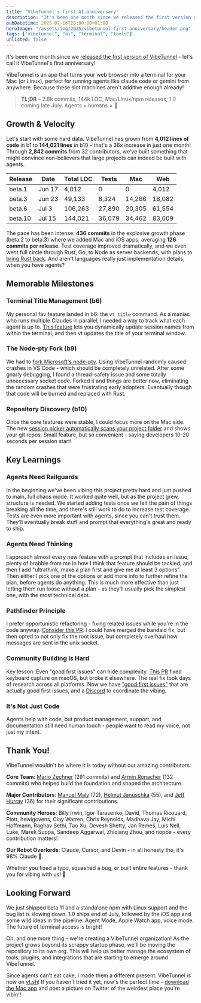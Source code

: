 ```yaml
---
title: "VibeTunnel's first AI-anniversary"
description: "It's been one month since we released the first version of VibeTunnel, and since in the AI world time is so much faster, let's call it VibeTunnel's first anniversary!"
pubDatetime: 2025-07-16T20:00:00+01:00
heroImage: "/assets/img/2025/vibetunnel-first-anniversary/header.png"
tags: ["vibetunnel", "ai", "terminal", "tools"]
unlisted: false
---
```


It's been one month since we [released the first version of VibeTunnel](/posts/2025/vibetunnel-turn-any-browser-into-your-mac-terminal/) - let's call it VibeTunnel's first anniversary! 

VibeTunnel is an app that turns your web browser into a terminal for your Mac (or Linux), perfect for running agents like claude code or gemini from anywhere. Because these slot machines aren't additive enough already!

> **TL;DR** – 2.8k commits, 144k LOC, Mac/Linux/npm releases, 1.0 coming late July. Agents + humans = 🚀

## Growth & Velocity

Let's start with some hard data. VibeTunnel has grown from **4,012 lines of code** in b1 to **144,021 lines** in b10 – that's a 36x increase in just one month! Through **2,842 commits** from 32 contributors, we've built something that might convince non-believers that large projects can indeed be built with agents.

| Release | Date | Total LOC | Tests | Mac | Web |
|---------|------|-----------|-------|-----|-----|
| beta.1 | Jun 17 | 4,012 | 0 | 0 | 4,012 |
| beta.3 | Jun 23 | 49,133 | 8,324 | 14,266 | 18,082 |
| beta.6 | Jul 3 | 106,263 | 27,890 | 20,305 | 61,554 |
| beta.10 | Jul 15 | 144,021 | 36,079 | 34,462 | 83,009 |

The pace has been intense: **436 commits** in the explosive growth phase (beta.2 to beta.3) where we added Mac and iOS apps, averaging **126 commits per release**. Test coverage improved dramatically, and we even went full circle through Rust, Go, to Node as server backends, with plans to [bring Rust back](https://github.com/amantus-ai/vibetunnel/pull/297). And aren't languages really just implementation details, when you have agents?

## Memorable Milestones

### Terminal Title Management (b6)

My personal fav feature landed in b6: the `vt title` command. As a maniac who runs multiple Claudes in parallel, I needed a way to track what each agent is up to. [This feature](/posts/command-your-claude-code-army-reloaded/) lets you dynamically update session names from within the terminal, and then vt updates the title of your terminal window.

### The Node-pty Fork (b9)

We had to [fork Microsoft's node-pty](https://github.com/amantus-ai/vibetunnel/pull/304). Using VibeTunnel randomly caused crashes in VS Code - which should be completely unrelated. After some gnarly debugging, I found a thread-safety issue and some totally unnecessary socket code. Forked it and things are better now, eliminating the random crashes that were frustrating early adopters. Eventually though that code will be burned and replaced with Rust.

### Repository Discovery (b10)

Once the core features were stable, I could focus more on the Mac side. The new [session picker automatically scans your project folder](https://github.com/amantus-ai/vibetunnel/pull/274) and shows your git repos. Small feature, but so convenient - saving developers 10-20 seconds per session start!

## Key Learnings

### Agents Need Railguards

In the beginning we've been vibing this project pretty hard and just pushed to main, full chaos mode. It worked quite well, but as the project grew, structure is needed. We started adding tests once we felt the pain of things breaking all the time, and there's still work to do to increase test coverage. Tests are even more important with agents, since you can't trust them. They'll eventually break stuff and prompt that everything's great and ready to ship.

### Agents Need Thinking

I approach almost every new feature with a prompt that includes an issue, plenty of brabble from me in how I think that feature should be tackled, and then I add "ultrathink, make a plan first and give me at least 3 options". Then either I pick one of the options or add more info to further refine the plan, before agents do anything. This is much more effective than just letting them run loose without a plan - as they'll usually pick the simplest one, with the most technical debt.

### Pathfinder Principle

I prefer opportunistic refactoring - fixing related issues while you're in the code anyway. [Consider this PR](https://github.com/amantus-ai/vibetunnel/pull/345): I could have merged the bandaid fix, but then opted to not only fix the root issue, but completely overhaul how messages are sent in the unix socket.

### Community Building Is Hard

Key lesson: Even "good first issues" can hide complexity. [This PR](https://github.com/amantus-ai/vibetunnel/pull/298) fixed keyboard capture on macOS, but broke it elsewhere. The real fix took days of research across all platforms. Now we have ["good first issues"](https://github.com/amantus-ai/vibetunnel/issues?q=sort%3Aupdated-desc%20is%3Aissue%20is%3Aopen%20label%3A%22good%20first%20issue%22) that are actually good first issues, and a [Discord](https://discord.gg/3Ub3EUwrcR) to coordinate the vibing.

### It's Not Just Code

Agents help with code, but product management, support, and documentation still need human touch - people want to read my voice, not just my intent.

## Thank You!

VibeTunnel wouldn't be where it is today without our amazing contributors:

**Core Team**: [Mario Zechner](https://github.com/badlogic) (291 commits) and [Armin Ronacher](https://github.com/mitsuhiko) (132 commits) who helped build the foundation and shaped the architecture.

**Major Contributors**: [Manuel Maly](https://github.com/manuelmaly) (72), [Helmut Januschka](https://github.com/hjanuschka) (55), and [Jeff Hurray](https://github.com/jhurray) (36) for their significant contributions.

**Community Heroes**: Billy Irwin, Igor Tarasenko, David, Thomas Ricouard, Piotr, hewigovens, Clay Warren, Chris Reynolds, Madhava Jay, Michi Hoffmann, Raghav Sethi, Tao Xu, Devesh Shetty, Jan Remeš, Luis Nell, Luke, Marek Šuppa, Sandeep Aggarwal, Zhiqiang Zhou, and noppe - every contribution matters!

**Our Robot Overlords**: Claude, Cursor, and Devin - in all honesty tho, it's 98% Claude 🤖.

Whether you fixed a typo, squashed a bug, or built entire features - thank you for vibing with us! 🚀

## Looking Forward

We just shipped beta 11 and a standalone npm with Linux support and the bug list is slowing down. 1.0 ships end of July, followed by the iOS app and some wild ideas in the pipeline: Agent Mode, Apple Watch app, voice mode. The future of terminal access is bright!

Oh, and one more thing - we're creating a VibeTunnel organization! As the project grows beyond its scrappy startup phase, we'll be moving the repository to its own org. This will help us better manage the ecosystem of tools, plugins, and integrations that are starting to emerge around VibeTunnel.

Since agents can't eat cake, I made them a different present: VibeTunnel is now on [vt.sh](https://vt.sh)! If you haven't tried it yet, now's the perfect time - [download the Mac app](https://github.com/amantus-ai/vibetunnel/releases) and post a picture on Twitter of the weirdest place you're vibin'!

